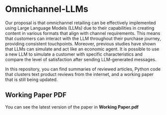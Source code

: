 # Omnichannel-LLMs
Our proposal is that omnichannel retailing can be effectively implemented using Large Language Models (LLMs) due to their capabilities in creating content in various formats that align with channel requirements. This means that customers can interact with the LLM throughout their purchase journey, providing consistent touchpoints. Moreover, previous studies have shown that LLMs can simulate and act like an economic agent. It is possible to use a new LLM to simulate a customer with specific characteristics and compare the level of satisfaction after sending LLM-generated messages.

In this repository, you can find summaries of reviewed articles, Python code that clusters text product reviews from the internet, and a working paper that is still being updated.

## Working Paper PDF
You can see the latest version of the paper in **Working Paper.pdf**
